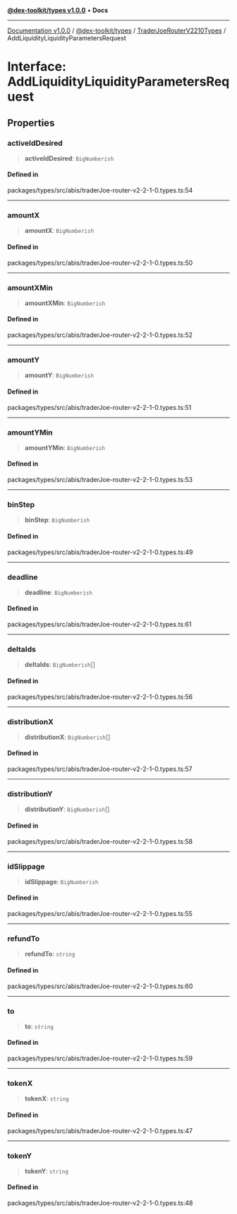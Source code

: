 [**@dex-toolkit/types v1.0.0**](../../../README.md) • **Docs**

***

[Documentation v1.0.0](../../../../../packages.md) / [@dex-toolkit/types](../../../README.md) / [TraderJoeRouterV2210Types](../README.md) / AddLiquidityLiquidityParametersRequest

# Interface: AddLiquidityLiquidityParametersRequest

## Properties

### activeIdDesired

> **activeIdDesired**: `BigNumberish`

#### Defined in

packages/types/src/abis/traderJoe-router-v2-2-1-0.types.ts:54

***

### amountX

> **amountX**: `BigNumberish`

#### Defined in

packages/types/src/abis/traderJoe-router-v2-2-1-0.types.ts:50

***

### amountXMin

> **amountXMin**: `BigNumberish`

#### Defined in

packages/types/src/abis/traderJoe-router-v2-2-1-0.types.ts:52

***

### amountY

> **amountY**: `BigNumberish`

#### Defined in

packages/types/src/abis/traderJoe-router-v2-2-1-0.types.ts:51

***

### amountYMin

> **amountYMin**: `BigNumberish`

#### Defined in

packages/types/src/abis/traderJoe-router-v2-2-1-0.types.ts:53

***

### binStep

> **binStep**: `BigNumberish`

#### Defined in

packages/types/src/abis/traderJoe-router-v2-2-1-0.types.ts:49

***

### deadline

> **deadline**: `BigNumberish`

#### Defined in

packages/types/src/abis/traderJoe-router-v2-2-1-0.types.ts:61

***

### deltaIds

> **deltaIds**: `BigNumberish`[]

#### Defined in

packages/types/src/abis/traderJoe-router-v2-2-1-0.types.ts:56

***

### distributionX

> **distributionX**: `BigNumberish`[]

#### Defined in

packages/types/src/abis/traderJoe-router-v2-2-1-0.types.ts:57

***

### distributionY

> **distributionY**: `BigNumberish`[]

#### Defined in

packages/types/src/abis/traderJoe-router-v2-2-1-0.types.ts:58

***

### idSlippage

> **idSlippage**: `BigNumberish`

#### Defined in

packages/types/src/abis/traderJoe-router-v2-2-1-0.types.ts:55

***

### refundTo

> **refundTo**: `string`

#### Defined in

packages/types/src/abis/traderJoe-router-v2-2-1-0.types.ts:60

***

### to

> **to**: `string`

#### Defined in

packages/types/src/abis/traderJoe-router-v2-2-1-0.types.ts:59

***

### tokenX

> **tokenX**: `string`

#### Defined in

packages/types/src/abis/traderJoe-router-v2-2-1-0.types.ts:47

***

### tokenY

> **tokenY**: `string`

#### Defined in

packages/types/src/abis/traderJoe-router-v2-2-1-0.types.ts:48
